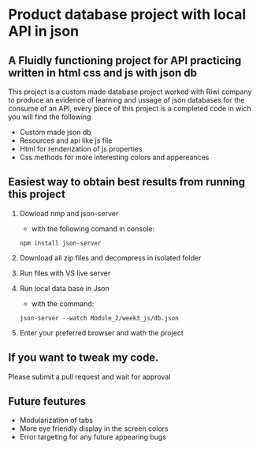 # Product database project with local API in json

## A Fluidly functioning project for API practicing written in html css and js with json db

This project is a custom made database project worked with Riwi company to produce an evidence of learning and ussage of json databases for the consume of an API, every piece of this project is a completed code in wich you will find the following

* Custom made json db
* Resources and api like js file
* Html for renderization of js properties
* Css methods for more interesting colors and appereances

## Easiest way to obtain best results from running this project

1. Dowload nmp and json-server 
    - with the following comand in console:
    ```
    npm install json-server
    ```

2. Download all zip files and decompress in isolated folder
3. Run files with VS live server
4. Run local data base in Json 
    - with the command:
    ```
    json-server --watch Module_2/week3_js/db.json 
    ```

5. Enter your preferred browser and wath the project 

## If you want to tweak my code.

Please submit a pull request and wait for approval

## Future feutures

- Modularization of tabs
- More eye friendly display in the screen colors
- Error targeting for any future appearing bugs
